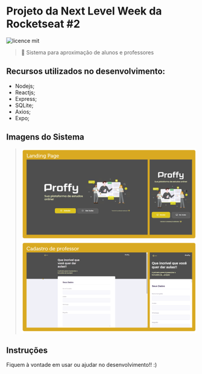 # Projeto da Next Level Week da Rocketseat #2

![licence mit](https://img.shields.io/badge/license-MIT-yellow)

> :rocket: Sistema para aproximação de alunos e professores

## Recursos utilizados no desenvolvimento:
- Nodejs;
- Reactjs;
- Express;
- SQLite;
- Axios;
- Expo;

## Imagens do Sistema

> ![landingpage](https://github.com/lucaspokaz/nlw-02-proffy/blob/master/images/show_landingpage.png)
> ![cadastro_professor](https://github.com/lucaspokaz/nlw-02-proffy/blob/master/images/show_aulas.png)


## Instruções

Fiquem à vontade em usar ou ajudar no desenvolvimento!! :)
